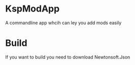 # KspModApp
A commandline app whcih can ley you add mods easily  
# Build  
If you want to build you need to download Newtonsoft.Json
